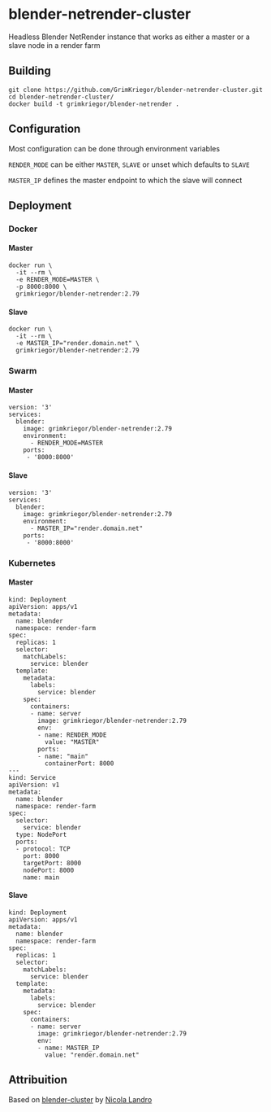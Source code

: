 # blender-netrender-cluster

Headless Blender NetRender instance that works as either a master or a slave node in a render farm


## Building

```
git clone https://github.com/GrimKriegor/blender-netrender-cluster.git
cd blender-netrender-cluster/
docker build -t grimkriegor/blender-netrender .
```


## Configuration

Most configuration can be done through environment variables

`RENDER_MODE` can be either `MASTER`, `SLAVE` or unset which defaults to `SLAVE`

`MASTER_IP` defines the master endpoint to which the slave will connect


## Deployment


### Docker

#### Master

```
docker run \
  -it --rm \
  -e RENDER_MODE=MASTER \
  -p 8000:8000 \
  grimkriegor/blender-netrender:2.79
```

#### Slave

```
docker run \
  -it --rm \
  -e MASTER_IP="render.domain.net" \
  grimkriegor/blender-netrender:2.79
```


### Swarm

#### Master

```
version: '3'
services:
  blender:
    image: grimkriegor/blender-netrender:2.79
    environment:
      - RENDER_MODE=MASTER
    ports:
     - '8000:8000'
```

#### Slave

```
version: '3'
services:
  blender:
    image: grimkriegor/blender-netrender:2.79
    environment:
      - MASTER_IP="render.domain.net"
    ports:
     - '8000:8000'
```


### Kubernetes

#### Master

```
kind: Deployment
apiVersion: apps/v1
metadata:
  name: blender
  namespace: render-farm
spec:
  replicas: 1
  selector:
    matchLabels:
      service: blender
  template:
    metadata:
      labels:
        service: blender
    spec:
      containers:
      - name: server
        image: grimkriegor/blender-netrender:2.79
        env:
        - name: RENDER_MODE
          value: "MASTER"
        ports:
        - name: "main"
          containerPort: 8000
---
kind: Service
apiVersion: v1
metadata:
  name: blender
  namespace: render-farm
spec:
  selector:
    service: blender
  type: NodePort
  ports:
  - protocol: TCP
    port: 8000
    targetPort: 8000
    nodePort: 8000
    name: main
```

#### Slave

```
kind: Deployment
apiVersion: apps/v1
metadata:
  name: blender
  namespace: render-farm
spec:
  replicas: 1
  selector:
    matchLabels:
      service: blender
  template:
    metadata:
      labels:
        service: blender
    spec:
      containers:
      - name: server
        image: grimkriegor/blender-netrender:2.79
        env:
        - name: MASTER_IP
          value: "render.domain.net"
```

## Attribuition

Based on [blender-cluster](https://gitlab.com/nicolalandro/blender-cluster) by [Nicola Landro](https://gitlab.com/nicolalandro)

